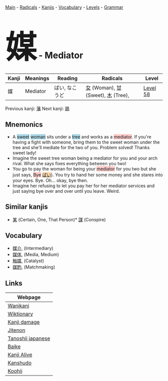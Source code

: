 <style> bigfont {font-size: 100px}</style>
[Main](../index.md) -
[Radicals](../radicals.md) -
[Kanjis](../kanjis.md) -
[Vocabulary](../vocabulary.md) -
[Levels](../levels.md) -
[Grammar](../grammar.md)
# <bigfont> 媒</bigfont> - Mediator 

| Kanji | Meanings | Reading | Radicals | Level |
| --- | --- | --- | --- | --- |
| 媒 | Mediator | ばい, なこうど | [女](../radicals/女.md) (Woman), [甘](../radicals/甘.md) (Sweet), [木](../radicals/木.md) (Tree),  | [Level 58](../levels/wk_level58.md) |

Previous kanji: [藩](藩.md) Next kanji: [鶏](鶏.md) 

## Mnemonics
 * A <span style="background-color:#ADD8E6"> sweet</span> <span style="background-color:#ADD8E6"> woman</span> sits under a <span style="background-color:#ADD8E6"> tree</span> and works as a <span style="background-color:#ffcccb"> mediator</span>. If you're having a fight with someone, bring them to the sweet woman under the tree and she'll mediate for the two of you. Problem solved! Thanks sweet lady!
* Imagine the sweet tree woman being a mediator for you and your arch rival. What she says fixes everything between you two!
* You go to pay the woman for being your <span style="background-color:#ffcccb"> mediator</span> for you two but she just says, <span style="background-color:#ffcccb"> Bye</span> <span style="background-color:#fed8b1"> [ばい](https://jisho.org/search/ばい)</span>). You try to hand her some money and she stares into your eyes. Bye. Oh... okay, bye then.
* Imagine her refusing to let you pay her for her mediator services and just saying bye over and over until you leave. Weird.


## Similar kanjis
 * [某](某.md) (Certain, One, That Person)* [謀](謀.md) (Conspire)


## Vocabulary
 * [媒介](../vocabulary/媒.md), (Intermediary)
* [媒体](../vocabulary/媒.md), (Media, Medium)
* [触媒](../vocabulary/媒.md), (Catalyst)
* [媒酌](../vocabulary/媒.md), (Matchmaking)



## Links 

| Webpage |
| --- |
| [Wanikani          ](https://www.wanikani.com/kanji/媒) |
| [Wiktionary        ](https://en.wiktionary.org/wiki/媒) |
| [Kanji damage      ](http://www.kanjidamage.com/kanji/search?utf8=✓&q=媒) |
| [Jitenon           ](https://jitenon.com/kanji/媒) |
| [Tanoshii japanese ](https://www.tanoshiijapanese.com/dictionary/kanji.cfm?k=媒) |
| [Baike             ](https://baike.baidu.com/item/媒) |
| [Kanji Alive       ](https://app.kanjialive.com/媒) |
| [Kanshudo          ](https://www.kanshudo.com/searchmn?q=媒) |
| [Koohii            ](https://kanji.koohii.com/study/kanji/媒) |
